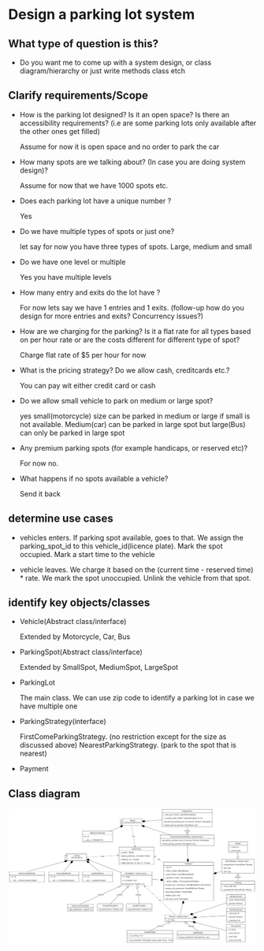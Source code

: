 # Design a parking lot system

## What type of question is this?

* Do you want me to come up with a system design, or class diagram/hierarchy or just write methods class etch

## Clarify requirements/Scope

* How is the parking lot designed? Is it an open space? Is there an accessibility requirements? (i.e are some parking lots only available after the other ones get filled)

    Assume for now it is open space and no order to park the car

* How many spots are we talking about? (In case you are doing system design)?

    Assume for now that we have 1000 spots etc.

* Does each parking lot have a unique number ?

    Yes

* Do we have multiple types of spots or just one?

    let say for now you have three types of spots. Large, medium and small

* Do we have one level or multiple

    Yes you have multiple levels

* How many entry and exits do the lot have ?

    For now lets say we have 1 entries and 1 exits. (follow-up how do you design for more entries and exits?
    Concurrency issues?)

* How are we charging for the parking? Is it a flat rate for all types based on per hour rate or are
the costs different for different type of spot?

    Charge flat rate of $5 per hour for now

* What is the pricing strategy? Do we allow cash, creditcards etc.?

    You can pay wit either credit card or cash

* Do we allow small vehicle to park on medium or large spot?

    yes small(motorcycle) size can be parked in medium or large if small is not available.  Medium(car) can be parked
    in large spot but large(Bus) can only be parked in large spot

* Any premium parking spots (for example handicaps, or reserved etc)?

    For now no.

* What happens if no spots available a vehicle?

    Send it back

## determine use cases

* vehicles enters. If parking spot available, goes to that. We assign the parking_spot_id to this vehicle_id(licence plate).
Mark the spot occupied. Mark a start time to the vehicle

* vehicle leaves. We charge it based on the (current time - reserved time) * rate. We mark the spot unoccupied. Unlink the
vehicle from that spot.

## identify key objects/classes

* Vehicle(Abstract class/interface)

    Extended by Motorcycle, Car, Bus

* ParkingSpot(Abstract class/interface)

    Extended by SmallSpot, MediumSpot, LargeSpot

* ParkingLot

    The main class. We can use zip code to identify a parking lot in case we have multiple one

* ParkingStrategy(interface)

    FirstComeParkingStrategy. (no restriction except for the size as discussed above)
    NearestParkingStrategy. (park to the spot that is nearest)

* Payment

## Class diagram

![class diagram](./class_diagram.png)
